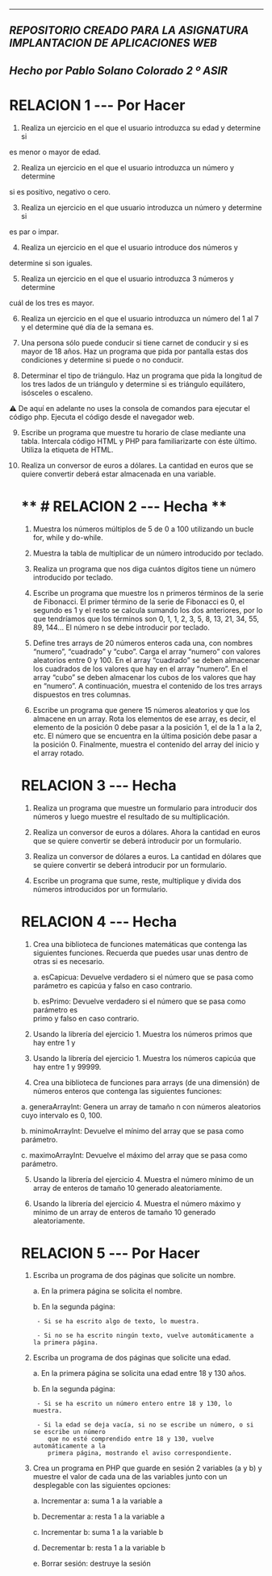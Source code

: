 -------------------------------------

## ***REPOSITORIO CREADO PARA LA ASIGNATURA IMPLANTACION DE APLICACIONES WEB***

***Hecho por Pablo Solano Colorado
2 º ASIR***
-----------------------------------------------------------------

# **RELACION 1 --- Por Hacer**


1. Realiza un ejercicio en el que el usuario introduzca su edad y determine si

es menor o mayor de edad.

  

2. Realiza un ejercicio en el que el usuario introduzca un número y determine

si es positivo, negativo o cero.

  

3. Realiza un ejercicio en el que usuario introduzca un número y determine si

es par o impar.

  

4. Realiza un ejercicio en el que el usuario introduce dos números y

determine si son iguales.

  

5. Realiza un ejercicio en el que el usuario introduzca 3 números y determine

cuál de los tres es mayor.

  

6. Realiza un ejercicio en el que el usuario introduzca un número del 1 al 7 y el determine qué día de la semana es.

  

7. Una persona sólo puede conducir si tiene carnet de conducir y si es mayor de 18 años. Haz un programa que pida por pantalla estas dos condiciones y determine si puede o no conducir.

  

8. Determinar el tipo de triángulo. Haz un programa que pida la longitud de los tres lados de un triángulo y determine si es triángulo equilátero, isósceles o escaleno.

  

⚠️ De aquí en adelante no uses la consola de comandos para ejecutar el código php. Ejecuta el código desde el navegador web.

  

9. Escribe un programa que muestre tu horario de clase mediante una tabla. Intercala código HTML y PHP para familiarizarte con éste último. Utiliza la etiqueta <table> de HTML.

  

10. Realiza un conversor de euros a dólares. La cantidad en euros que se quiere convertir deberá estar almacenada en una variable.


# ** # RELACION 2 --- Hecha **



  

1. Muestra los números múltiplos de 5 de 0 a 100 utilizando un bucle for, while y do-while.

  

2. Muestra la tabla de multiplicar de un número introducido por teclado.

  

3. Realiza un programa que nos diga cuántos dígitos tiene un número introducido por teclado.

  

4. Escribe un programa que muestre los n primeros términos de la serie de Fibonacci. El primer término de la serie de Fibonacci es 0, el segundo es 1 y el resto se calcula sumando los dos anteriores, por lo que tendríamos que los términos son 0, 1, 1, 2, 3, 5, 8, 13, 21, 34, 55, 89, 144... El número n se debe introducir por teclado.

 
5. Define tres arrays de 20 números enteros cada una, con nombres “numero”, “cuadrado” y “cubo”. Carga el array “numero” con valores aleatorios entre 0 y 100. En el array “cuadrado” se deben almacenar los cuadrados de los valores que hay en el array “numero”. En el array “cubo” se deben almacenar los cubos de los valores que hay en “numero”. A continuación, muestra el contenido de los tres arrays dispuestos en tres columnas.

  

6. Escribe un programa que genere 15 números aleatorios y que los almacene en un array. Rota los elementos de ese array, es decir, el elemento de la posición 0 debe pasar a la posición 1, el de la 1 a la 2, etc. El número que se encuentra en la última posición debe pasar a la posición 0. Finalmente, muestra el contenido del array del inicio y el array rotado.

  

# ****RELACION 3 --- Hecha****

  

1. Realiza un programa que muestre un formulario para introducir dos números y luego muestre el resultado de su multiplicación.

  

2. Realiza un conversor de euros a dólares. Ahora la cantidad en euros que se quiere convertir se deberá introducir por un formulario.

  

3. Realiza un conversor de dólares a euros. La cantidad en dólares que se quiere convertir se deberá introducir por un formulario.

  

4. Escribe un programa que sume, reste, multiplique y divida dos números introducidos por un formulario.

  
  



# **RELACION 4 --- Hecha**



  

1. Crea una biblioteca de funciones matemáticas que contenga las siguientes funciones. Recuerda que puedes usar unas dentro de otras si es necesario.

  

	a. esCapicua: Devuelve verdadero si el número que se pasa como parámetro es
	capicúa y falso en caso contrario.

	b. esPrimo: Devuelve verdadero si el número que se pasa como parámetro es 				      
	primo y falso en caso contrario.

  

2. Usando la librería del ejercicio 1. Muestra los números primos que hay entre 1 y
1000. Usando la librería del ejercicio 1. Muestra los números capicúa que hay entre 1 y 99999.

  

4. Crea una biblioteca de funciones para arrays (de una dimensión) de números enteros que contenga las siguientes funciones:

  

a. generaArrayInt: Genera un array de tamaño n con números aleatorios cuyo intervalo es 0, 100.

b. minimoArrayInt: Devuelve el mínimo del array que se pasa como parámetro.

c. maximoArrayInt: Devuelve el máximo del array que se pasa como parámetro.

  

5. Usando la librería del ejercicio 4. Muestra el número mínimo de un array de enteros de tamaño 10 generado aleatoriamente.

  

6. Usando la librería del ejercicio 4. Muestra el número máximo y mínimo de un array de enteros de tamaño 10 generado aleatoriamente.

  



# **RELACION 5 --- Por Hacer**



  

1. Escriba un programa de dos páginas que solicite un nombre.

	a. En la primera página se solicita el nombre.

	b. En la segunda página:

		- Si se ha escrito algo de texto, lo muestra.

		- Si no se ha escrito ningún texto, vuelve automáticamente a la primera página.

  

2. Escriba un programa de dos páginas que solicite una edad.

	a. En la primera página se solicita una edad entre 18 y 130 años.

	b. En la segunda página:

		- Si se ha escrito un número entero entre 18 y 130, lo muestra.

		- Si la edad se deja vacía, si no se escribe un número, o si se escribe un número 
		   que no esté comprendido entre 18 y 130, vuelve automáticamente a la 	
		   primera página, mostrando el aviso correspondiente.

  

3. Crea un programa en PHP que guarde en sesión 2 variables (a y b) y muestre el valor de cada una de las variables junto con un desplegable con las siguientes opciones:

	a. Incrementar a: suma 1 a la variable a

	b. Decrementar a: resta 1 a la variable a

	c. Incrementar b: suma 1 a la variable b

	d. Decrementar b: resta 1 a la variable b

	e. Borrar sesión: destruye la sesión